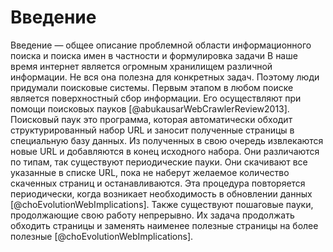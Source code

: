 # Введение 
Введение — общее описание проблемной области информационного поиска и поиска имен в частности и формулировка задачи
В наше время интернет является огромным хранилищем различной информации. Не вся она полезна для конкретных задач. Поэтому люди придумали поисковые системы. Первым этапом в любом поиске является поверхностный сбор информации. Его осуществляют при помощи поисковых пауков [@abukausarWebCrawlerReview2013]. Поисковый паук это программа, которая автоматически обходит структурированный набор URL и заносит полученные страницы в специальную базу данных. Из полученных в свою очередь извлекаются новые URL и добавляются в конец исходного набора. Они различаются по типам, так существуют периодические пауки. Они скачивают все указанные в списке URL, пока не наберут желаемое количество скаченных страниц и останавливаются. Эта процедура повторяется периодически, когда возникает необходимость в обновлении данных [@choEvolutionWebImplications]. Также существуют пошаговые пауки, продолжающие свою работу непрерывно. Их задача продолжать обходить страницы и заменять наименее полезные страницы на более полезные [@choEvolutionWebImplications]. 

